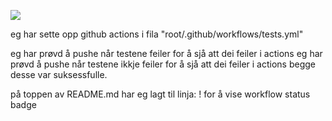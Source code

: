 ![](https://github.com/SigurdVaagane/software_enginering_oblig3/actions/workflows/tests.yml/badge.svg)

eg har sette opp github actions i fila "root/.github/workflows/tests.yml"

eg har prøvd å pushe når testene feiler for å sjå att dei feiler i actions
eg har prøvd å pushe når testene ikkje feiler for å sjå att dei feiler i actions
begge desse var suksessfulle.

på toppen av README.md har eg lagt til linja:
\![](https://github.com/SigurdVaagane/software_enginering_oblig3/actions/workflows/tests.yml/badge.svg)
for å vise workflow status badge